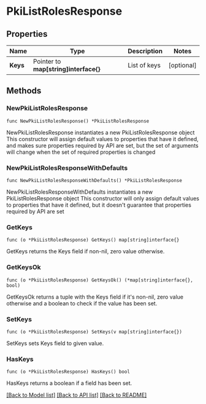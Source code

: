 # PkiListRolesResponse


## Properties

Name | Type | Description | Notes
------------ | ------------- | ------------- | -------------
**Keys** | Pointer to **map[string]interface{}** | List of keys | [optional] 



## Methods


### NewPkiListRolesResponse

`func NewPkiListRolesResponse() *PkiListRolesResponse`

NewPkiListRolesResponse instantiates a new PkiListRolesResponse object
This constructor will assign default values to properties that have it defined,
and makes sure properties required by API are set, but the set of arguments
will change when the set of required properties is changed

### NewPkiListRolesResponseWithDefaults

`func NewPkiListRolesResponseWithDefaults() *PkiListRolesResponse`

NewPkiListRolesResponseWithDefaults instantiates a new PkiListRolesResponse object
This constructor will only assign default values to properties that have it defined,
but it doesn't guarantee that properties required by API are set


### GetKeys

`func (o *PkiListRolesResponse) GetKeys() map[string]interface{}`

GetKeys returns the Keys field if non-nil, zero value otherwise.

### GetKeysOk

`func (o *PkiListRolesResponse) GetKeysOk() (*map[string]interface{}, bool)`

GetKeysOk returns a tuple with the Keys field if it's non-nil, zero value otherwise
and a boolean to check if the value has been set.

### SetKeys

`func (o *PkiListRolesResponse) SetKeys(v map[string]interface{})`

SetKeys sets Keys field to given value.


### HasKeys

`func (o *PkiListRolesResponse) HasKeys() bool`

HasKeys returns a boolean if a field has been set.









[[Back to Model list]](../README.md#documentation-for-models) [[Back to API list]](../README.md#documentation-for-api-endpoints) [[Back to README]](../README.md)


